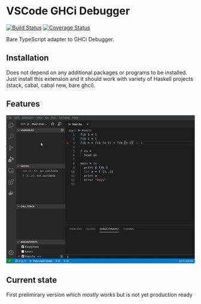 # VSCode GHCi Debugger

[![Build Status](https://travis-ci.org/EduardSergeev/vscode-ghci-debugger.svg?branch=master)](https://travis-ci.org/EduardSergeev/vscode-ghci-debugger)
[![Coverage Status](https://coveralls.io/repos/github/EduardSergeev/vscode-ghci-debugger/badge.svg?branch=master)](https://coveralls.io/github/EduardSergeev/vscode-ghci-debugger?branch=master)

Bare TypeScript adapter to GHCi Debugger.  

## Installation

Does not depend on any additional packages or programs to be installed.  
Just install this extension and it should work with variety of Haskell projects (stack, cabal, cabal new, bare ghci).

## Features

![Debugger](./images/debugger-run.gif)

## Current state

First prelimirary version which *mostly works* but is not yet production ready
